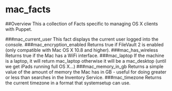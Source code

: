 mac_facts
======
##Overview
This a collection of Facts specific to managing OS X clients with Puppet.

###mac_current_user
This fact displays the current user logged into the console.
###mac_encryption_enabled
Returns true if FileVault 2 is enabled (only compatible with Mac OS X 10.8 and higher).
###mac_has_wireless
Returns true if the Mac has a WiFi interface.
###mac_laptop
If the machine is a laptop, it will return mac_laptop otherwise it will be a mac_desktop (until we get iPads running full OS X...)
###mac_memory_in_gb
Returns a simple value of the amount of memory the Mac has in GB - useful for doing greater or less than searches in the Inventory Service.
###mac_timezone
Returns the current timezone in a format that systemsetup can use.